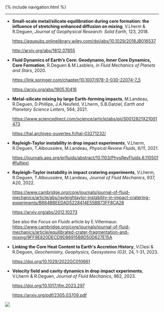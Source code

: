{% include navigation.html %}

---

- **Small-scale metal/silicate equilibration during core formation: the influence of stretching enhanced diffusion on mixing**, V.Lherm & R.Deguen, *Journal of Geophysical Research: Solid Earth*, 123, 2018.

  https://agupubs.onlinelibrary.wiley.com/doi/abs/10.1029/2018JB016537

  http://arxiv.org/abs/1812.07855

- **Fluid Dynamics of Earth’s Core: Geodynamo, Inner Core Dynamics, Core Formation**, R.Deguen & M.Lasbleis, *in Fluid Mechanics of Planets and Stars*, 2020.

  https://link.springer.com/chapter/10.1007/978-3-030-22074-7_5

  https://arxiv.org/abs/1905.10416

- **Metal-silicate mixing by large Earth-forming impacts**, M.Landeau, R.Deguen, D.Phillips, J.A.Neufeld, V.Lherm, S.B.Dalziel, *Earth and Planetary Science Letters*, 564, 2021.

  https://www.sciencedirect.com/science/article/abs/pii/S0012821X21001473
  
  https://hal.archives-ouvertes.fr/hal-03271232/
  
- **Rayleigh-Taylor instability in drop impact experiments**, V.Lherm, R.Deguen, T.Alboussière, M.Landeau, *Physical Review Fluids*, 6/11, 2021.

  https://journals.aps.org/prfluids/abstract/10.1103/PhysRevFluids.6.110501#fulltext
  
- **Rayleigh–Taylor instability in impact cratering experiments**, V.Lherm, R.Deguen, T.Alboussière, M.Landeau, *Journal of Fluid Mechanics*, 937, A20, 2022.

  https://www.cambridge.org/core/journals/journal-of-fluid-mechanics/article/abs/rayleightaylor-instability-in-impact-cratering-experiments/B664BBEEDAD5228414E55BB73FF8CA28
  
  https://arxiv.org/abs/2012.10273
  
  See also the *Focus on Fluids* article by E.Villermaux: https://www.cambridge.org/core/journals/journal-of-fluid-mechanics/article/equilibrated-crater-fragmentation-and-mixing/9FF9E820DECD9D86915B9D50D627E15A
  
- **Linking the Core Heat Content to Earth's Accretion History**, V.Clesi & R.Deguen, *Geochemistry, Geophysics, Geosystems (G3)*, 24, 1-31, 2023.

  https://doi.org/10.1029/2022GC010661
  
- **Velocity field and cavity dynamics in drop impact experiments**, V.Lherm & R.Deguen, *Journal of Fluid Mechanics*, 962, 2023.

  https://doi.org/10.1017/jfm.2023.297
  
  https://arxiv.org/pdf/2305.03709.pdf
  




![](/docs/assets/images/bandeau_logos_2023.png)
